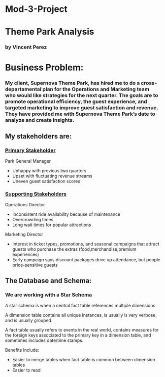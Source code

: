 # Mod-3-Project

# Theme Park Analysis
### by Vincent Perez

# Business Problem:

### My client, Supernova Theme Park, has hired me to do a cross-departamental plan for the Operations and Marketing team who would like strategies for the next quarter. The goals are to promote operational efficiency, the guest experience, and targeted marketing to improve guest satisfaction and revenue. They have provided me with Supernova Theme Park’s date to analyze and create insights.

## My stakeholders are:

### <ins>Primary Stakeholder</ins>
Park General Manager </br>
- Unhappy with previous two quarters </br>
- Upset with fluctuating revenue streams </br>
- Uneven guest satisfaction scores </br>

### <ins>Supporting Stakeholders</ins> </br>
Operations Director </br>
- Inconsistent ride availability because of maintenance </br>
- Overcrowding times </br>
- Long wait times for popular attractions </br>

Marketing Director </br>
- Interest in ticket types, promotions, and seasonal campaigns that attract guests who purchase the extras (food,merchandise,premium experiences) </br>
- Early campaign says discount packages drive up attendance, but people price-sensitive guests

## The Database and Schema:

### We are working with a Star Schema 
A star schema is when a central fact table references multiple dimensions </br>

A dimension table contains all unique instances, is usually is very verbose, and is usually grouped. </br>

A fact table usually refers to events in the real world, contains measures for the foreign keys associated to the primary key in a dimension table, and sometimes includes date/time stamps. </br>

Benefits Include:
- Easier to merge tables when fact table is common between dimension tables
- Easier to read



